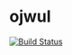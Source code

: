 # ojwul

[![Build Status](https://github.com/ojwoodford/ojwul.jl/actions/workflows/CI.yml/badge.svg?branch=main)](https://github.com/ojwoodford/ojwul.jl/actions/workflows/CI.yml?query=branch%3Amain)
